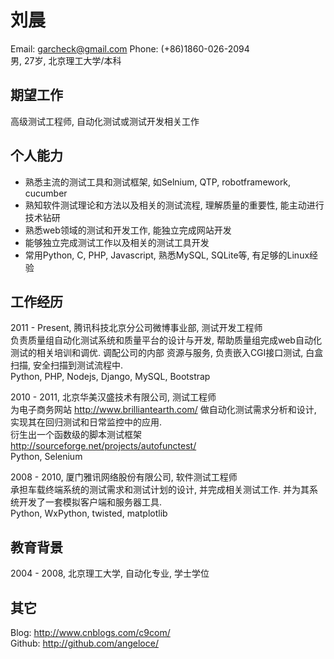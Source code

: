 # 刘晨
Email: garcheck@gmail.com   Phone: (+86)1860-026-2094    
男,  27岁,  北京理工大学/本科

## 期望工作
高级测试工程师, 自动化测试或测试开发相关工作

## 个人能力
* 熟悉主流的测试工具和测试框架, 如Selnium, QTP, robotframework, cucumber
* 熟知软件测试理论和方法以及相关的测试流程, 理解质量的重要性, 能主动进行技术钻研
* 熟悉web领域的测试和开发工作, 能独立完成网站开发
* 能够独立完成测试工作以及相关的测试工具开发
* 常用Python, C, PHP, Javascript, 熟悉MySQL, SQLite等, 有足够的Linux经验

## 工作经历
2011 - Present, 腾讯科技北京分公司微博事业部, 测试开发工程师  
负责质量组自动化测试系统和质量平台的设计与开发, 帮助质量组完成web自动化测试的相关培训和调优. 调配公司的内部
资源与服务, 负责嵌入CGI接口测试, 白盒扫描, 安全扫描到测试流程中.  
Python, PHP, Nodejs, Django, MySQL, Bootstrap

2010 - 2011, 北京华美汉盛技术有限公司, 测试工程师  
为电子商务网站 http://www.brilliantearth.com/ 做自动化测试需求分析和设计, 实现其在回归测试和日常监控中的应用.    
衍生出一个函数级的脚本测试框架 http://sourceforge.net/projects/autofunctest/    
Python, Selenium

2008 - 2010, 厦门雅讯网络股份有限公司, 软件测试工程师  
承担车载终端系统的测试需求和测试计划的设计, 并完成相关测试工作. 并为其系统开发了一套模拟客户端和服务器工具.   
Python, WxPython, twisted, matplotlib  

## 教育背景
2004 - 2008, 北京理工大学, 自动化专业, 学士学位

## 其它
Blog: http://www.cnblogs.com/c9com/  
Github: http://github.com/angeloce/  

